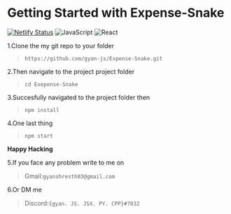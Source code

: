 # Getting Started with Expense-Snake
[![Netlify Status](https://api.netlify.com/api/v1/badges/84218441-f2a5-4b53-9082-beea76d82def/deploy-status)](https://app.netlify.com/sites/expense-snake/deploys)
![JavaScript](https://img.shields.io/badge/-JavaScript-black?style=flat-square&logo=javascript)
![React](https://img.shields.io/badge/-React-black?style=flat-square&logo=react)

1.Clone the my git repo to your folder
 >`https://github.com/gyan-js/Expense-Snake.git`<br>

2.Then navigate to the project project folder 
 >`cd Exepense-Snake`<br>
 
3.Succesfully navigated to the project folder then
 >`npm install`<br>
 
4.One last thing 
 >`npm start`

**Happy Hacking**

5.If you face any problem write to me on 
 >Gmail:`gyanshresth03@gmail.com`<br>

6.Or DM me
 >Discord:`{gyan. JS. JSX. PY. CPP}#7032`

